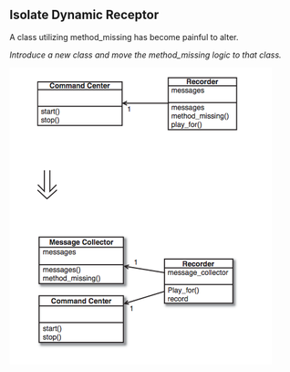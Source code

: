 ## Isolate Dynamic Receptor
A class utilizing method_missing has become painful to alter.

*Introduce a new class and move the method_missing logic to that class.*

![Isolate Dynamic Receptor](Isolate_Dynamic_Receptor.png)
